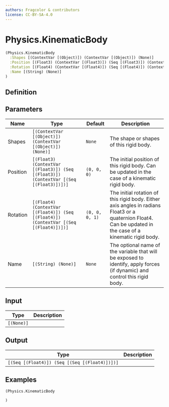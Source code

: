 ```yaml
---
authors: Fragcolor & contributors
license: CC-BY-SA-4.0
---
```



# Physics.KinematicBody

```clojure
(Physics.KinematicBody
  :Shapes [(ContextVar [(Object)]) (ContextVar [(Object)]) (None)]
  :Position [(Float3) (ContextVar [(Float3)]) (Seq [(Float3)]) (ContextVar [(Seq [(Float3)])])]
  :Rotation [(Float4) (ContextVar [(Float4)]) (Seq [(Float4)]) (ContextVar [(Seq [(Float4)])])]
  :Name [(String) (None)]
)
```


## Definition




## Parameters

| Name | Type | Default | Description |
|------|------|---------|-------------|
| Shapes | `[(ContextVar [(Object)]) (ContextVar [(Object)]) (None)]` | `None` | The shape or shapes of this rigid body. |
| Position | `[(Float3) (ContextVar [(Float3)]) (Seq [(Float3)]) (ContextVar [(Seq [(Float3)])])]` | `(0, 0, 0)` | The initial position of this rigid body. Can be updated in the case of a kinematic rigid body. |
| Rotation | `[(Float4) (ContextVar [(Float4)]) (Seq [(Float4)]) (ContextVar [(Seq [(Float4)])])]` | `(0, 0, 0, 1)` | The initial rotation of this rigid body. Either axis angles in radians Float3 or a quaternion Float4. Can be updated in the case of a kinematic rigid body. |
| Name | `[(String) (None)]` | `None` | The optional name of the variable that will be exposed to identify, apply forces (if dynamic) and control this rigid body. |


## Input

| Type | Description |
|------|-------------|
| `[(None)]` |  |


## Output

| Type | Description |
|------|-------------|
| `[(Seq [(Float4)]) (Seq [(Seq [(Float4)])])]` |  |


## Examples

```clojure
(Physics.KinematicBody

)
```
